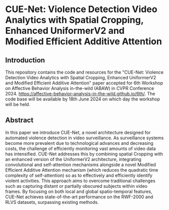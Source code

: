 # CUE-Net: Violence Detection Video Analytics with Spatial Cropping, Enhanced UniformerV2 and Modified Efficient Additive Attention

## Introduction
This repository contains the code and resources for the "CUE-Net: Violence Detection Video Analytics with Spatial Cropping, Enhanced UniformerV2 and Modified Efficient Additive Attention" paper accepted for 6th Workshop on Affective Behavior Analysis in-the-wild (ABAW) in CVPR Conference 2024. https://affective-behavior-analysis-in-the-wild.github.io/6th/. The code base will be available by 18th June 2024 on which day the workshop will be held.

## Abstract
In this paper we introduce CUE-Net, a novel architecture designed for automated violence detection in video surveillance. As surveillance systems become more prevalent due to technological advances and decreasing costs, the challenge of efficiently monitoring vast amounts of video data has intensified. CUE-Net addresses this by combining spatial Cropping with an enhanced version of the UniformerV2 architecture, integrating convolutional and self-attention mechanisms alongside a novel Modified Efficient Additive Attention mechanism (which reduces the quadratic time complexity of self-attention) so as to effectively and efficiently identify violent activities. This approach aims to overcome traditional challenges such as capturing distant or partially obscured subjects within video frames. By focusing on both local and global spatio-temporal features, CUE-Net achieves state-of-the-art performance on the RWF-2000 and RLVS datasets, surpassing existing methods.
